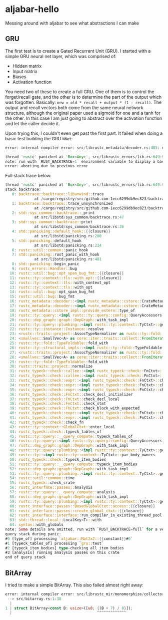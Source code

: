 # aljabar-hello
Messing around with aljabar to see what abstractions I can make

## GRU

The first test is to create a Gated Recurrent Unit (GRU). I started with a simple GRU neural net layer, which was comprised of:

- Hidden matrix
- Input matrix
- Biases
- Activation function

You need two of these to create a full GRU. One of them is to control the forget/recall gate, and the other is to determine the part of the output which was forgotten. Basically: `new = old * recall + output * (1 - recall)`. The output and recall vectors both come from the same neural network structure, although the original paper used a sigmoid for one and a tanh for the other. In this case I am just going to abstract over the activation function and let the caller decide it.

Upon trying this, I couldn't even get past the first part. It failed when doing a basic test building the GRU `NNet`:

```rust
error: internal compiler error: src/librustc_metadata/decoder.rs:483: entry: id not found: DefIndex(327) in crate aljabar with number 15

thread 'rustc' panicked at 'Box<Any>', src/librustc_errors/lib.rs:649:9
note: run with `RUST_BACKTRACE=1` environment variable to display a backtrace.
error: aborting due to previous error
```

Full stack trace below:

```rust
thread 'rustc' panicked at 'Box<Any>', src/librustc_errors/lib.rs:649:9
stack backtrace:
   0: backtrace::backtrace::libunwind::trace
             at /cargo/registry/src/github.com-1ecc6299db9ec823/backtrace-0.3.29/src/backtrace/libunwind.rs:88
   1: backtrace::backtrace::trace_unsynchronized
             at /cargo/registry/src/github.com-1ecc6299db9ec823/backtrace-0.3.29/src/backtrace/mod.rs:66
   2: std::sys_common::backtrace::_print
             at src/libstd/sys_common/backtrace.rs:47
   3: std::sys_common::backtrace::print
             at src/libstd/sys_common/backtrace.rs:36
   4: std::panicking::default_hook::{{closure}}
             at src/libstd/panicking.rs:200
   5: std::panicking::default_hook
             at src/libstd/panicking.rs:214
   6: rustc::util::common::panic_hook
   7: std::panicking::rust_panic_with_hook
             at src/libstd/panicking.rs:481
   8: std::panicking::begin_panic
   9: rustc_errors::Handler::bug
  10: rustc::util::bug::opt_span_bug_fmt::{{closure}}
  11: rustc::ty::context::tls::with_opt::{{closure}}
  12: rustc::ty::context::tls::with_context_opt
  13: rustc::ty::context::tls::with_opt
  14: rustc::util::bug::opt_span_bug_fmt
  15: rustc::util::bug::bug_fmt
  16: rustc_metadata::decoder::<impl rustc_metadata::cstore::CrateMetadata>::entry
  17: rustc_metadata::decoder::<impl rustc_metadata::cstore::CrateMetadata>::get_type
  18: rustc_metadata::cstore_impl::provide_extern::type_of
  19: rustc::ty::query::<impl rustc::ty::query::config::QueryAccessors for rustc::ty::query::queries::type_of>::compute
  20: rustc::dep_graph::graph::DepGraph::with_task_impl
  21: rustc::ty::query::plumbing::<impl rustc::ty::context::TyCtxt>::get_query
  22: rustc::ty::instance::Instance::resolve
  23: <rustc::traits::project::AssocTypeNormalizer as rustc::ty::fold::TypeFolder>::fold_const
  24: <smallvec::SmallVec<A> as core::iter::traits::collect::FromIterator<<A as smallvec::Array>::Item>>::from_iter
  25: rustc::ty::fold::TypeFoldable::fold_with
  26: rustc::ty::structural_impls::<impl rustc::ty::fold::TypeFoldable for &rustc::ty::TyS>::super_fold_with
  27: <rustc::traits::project::AssocTypeNormalizer as rustc::ty::fold::TypeFolder>::fold_ty
  28: <smallvec::SmallVec<A> as core::iter::traits::collect::FromIterator<<A as smallvec::Array>::Item>>::from_iter
  29: rustc::ty::fold::TypeFoldable::fold_with
  30: rustc::traits::project::normalize
  31: rustc_typeck::check::callee::<impl rustc_typeck::check::FnCtxt>::confirm_builtin_call
  32: rustc_typeck::check::callee::<impl rustc_typeck::check::FnCtxt>::check_call
  33: rustc_typeck::check::expr::<impl rustc_typeck::check::FnCtxt>::check_expr_with_expectation_and_needs
  34: rustc_typeck::check::expr::<impl rustc_typeck::check::FnCtxt>::check_expr_struct
  35: rustc_typeck::check::expr::<impl rustc_typeck::check::FnCtxt>::check_expr_with_expectation_and_needs
  36: rustc_typeck::check::FnCtxt::check_decl_initializer
  37: rustc_typeck::check::FnCtxt::check_decl_local
  38: rustc_typeck::check::FnCtxt::check_stmt
  39: rustc_typeck::check::FnCtxt::check_block_with_expected
  40: rustc_typeck::check::expr::<impl rustc_typeck::check::FnCtxt>::check_expr_with_expectation_and_needs
  41: rustc_typeck::check::expr::<impl rustc_typeck::check::FnCtxt>::check_return_expr
  42: rustc_typeck::check::check_fn
  43: rustc::ty::context::GlobalCtxt::enter_local
  44: rustc_typeck::check::typeck_tables_of
  45: rustc::ty::query::__query_compute::typeck_tables_of
  46: rustc::ty::query::<impl rustc::ty::query::config::QueryAccessors for rustc::ty::query::queries::typeck_tables_of>::compute
  47: rustc::dep_graph::graph::DepGraph::with_task_impl
  48: rustc::ty::query::plumbing::<impl rustc::ty::context::TyCtxt>::get_query
  49: rustc::ty::<impl rustc::ty::context::TyCtxt>::par_body_owners
  50: rustc_typeck::check::typeck_item_bodies
  51: rustc::ty::query::__query_compute::typeck_item_bodies
  52: rustc::dep_graph::graph::DepGraph::with_task_impl
  53: rustc::ty::query::plumbing::<impl rustc::ty::context::TyCtxt>::get_query
  54: rustc::util::common::time
  55: rustc_typeck::check_crate
  56: rustc_interface::passes::analysis
  57: rustc::ty::query::__query_compute::analysis
  58: rustc::dep_graph::graph::DepGraph::with_task_impl
  59: rustc::ty::query::plumbing::<impl rustc::ty::context::TyCtxt>::get_query
  60: rustc_interface::passes::BoxedGlobalCtxt::access::{{closure}}
  61: rustc_interface::passes::create_global_ctxt::{{closure}}
  62: rustc_interface::interface::run_compiler_in_existing_thread_pool
  63: std::thread::local::LocalKey<T>::with
  64: syntax::with_globals
note: Some details are omitted, run with `RUST_BACKTRACE=full` for a verbose backtrace.
query stack during panic:
#0 [type_of] processing `aljabar::Mat2x2::{{constant}}#0`
#1 [typeck_tables_of] processing `gru::test`
#2 [typeck_item_bodies] type-checking all item bodies
#3 [analysis] running analysis passes on this crate
end of query stack
```

## BitArray

I tried to make a simple BitArray. This also failed almost right away:

```rust
error: internal compiler error: src/librustc_mir/monomorphize/collector.rs:1290: collection encountered polymorphic constant
 --> src/bitarray.rs:1:38
  |
1 | struct BitArray<const B: usize>([u8; {(B + 7) / 8}]);
  |                                      ^^^^^^^^^^^^^
```